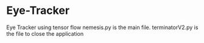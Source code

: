 # Eye-Tracker
Eye Tracker using tensor flow
nemesis.py is the main file.
terminatorV2.py is the file to close the application

